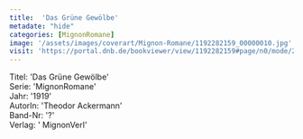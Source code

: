 ```yaml
---
title:  'Das Grüne Gewölbe'
metadate: "hide"
categories: [MignonRomane]
image: '/assets/images/coverart/Mignon-Romane/1192282159_00000010.jpg'
visit: 'https://portal.dnb.de/bookviewer/view/1192282159#page/n0/mode/2up'
---
```

Titel: 'Das Grüne Gewölbe' <br>
Serie: 'MignonRomane' <br>
Jahr: '1919' <br>
AutorIn: 'Theodor Ackermann' <br>
Band-Nr: '?' <br>
Verlag: ' MignonVerl'